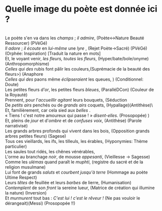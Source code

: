 
# Quelle image du poète est donnée ici ?
\
Le poète s'en va dans les _champs_ ; _il admire_, (Poète<->Nature Beauté Ressourcer) (PVéGé)\
_Il adore_ ; _il écoute_ en *lui-même* une _lyre_ , (Rejet Poète->Sacré) (PVéGé) (Orphée: Inspiration) [Traduit la nature en mots] \
Et, le voyant venir, _les fleurs, toutes les fleurs_, (Hyper/bate/bole/onyme) (Anthropomorphisme)\
*Celles qui des* rubis font pâlir les couleurs,(Suprémacie de la beauté des fleurs>) (Anaphore\
*Celles qui des* paons même _éclipseraient_ les queues, ) (Conditionnel: Doute)\
Les petites fleurs *d'or*, les petites fleurs *bleues*, (ParalléDCon) (Couleur de la Royauté) \
Prennent, pour l'_accueillir_ _agitant_ leurs bouquets, (Séduction \
De _petits airs_ penchés ou de _grands airs_ coquets, (Hypallage)(Antithèse)\ 
Et, familièrement, car cela sied aux _belles_ . \
« Tiens ! c'est notre amoureux qui passe ! » *disent-elles*. (Prosopopée) ) \
Et, pleins de _jour_ et d'_ombre_ et de *confuses voix*, (Antithèse) (Parole narrativisé)\
Les grands arbres profonds qui vivent dans les bois, (Opposition grands arbres petites fleurs) (Sagese) \
Tous ces vieillards, les ifs, les tilleuls, les érables, (Hyponymies: Thème particulier) \
Les saules tout ridés, les chênes vénérables, \
L'orme au branchage _noir_, de mousse _appesanti_, (Vieillesse -> Sagesse)\
Comme les _ulémas_ quand paraît le _muphti_, (registre du sacré et de la religion musulmane)\
Lui font de grands _saluts_ et _courbent jusqu'à terre_ (Hommage au poète Ultime Respect)\
Leurs _têtes_ de feuillée et leurs _barbes_ de lierre, (Humanisation)\
*Contemplent* de son _front_ la sereine lueur, (Matrice de création qui illumine la nature) (Inversion)\
Et _murmurent_ tout bas : _C'est lui ! c'est le rêveur !_ (Ne pas vouloir le dérangeait)(Messi) (Prosopopée !!) 

